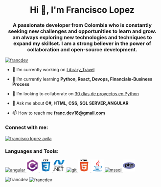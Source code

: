 

<h1 align="center">Hi 👋, I'm Francisco Lopez</h1>
<h3 align="center">A passionate developer from Colombia who is constantly seeking new challenges and opportunities to learn and grow. am always exploring new technologies and techniques to expand my skillset. I am a strong believer in the power of collaboration and open-source development.</h3>

<p align="left"> <a href="https://github.com/ryo-ma/github-profile-trophy"><img src="https://github-profile-trophy.vercel.app/?username=francdev" alt="francdev" /></a> </p>

- 🔭 I’m currently working on [Library_Travel](https://github.com/FrancDev/LibraryTravelProject2.git)

- 🌱 I’m currently learning **Python, React, Devops, Financials-Business Process**

- 👯 I’m looking to collaborate on [30 días de proyectos en Python](https://github.com/Trycatch-tv/30-dias-de-proyectos-en-python.git)

- 💬 Ask me about **C#, HTML, CSS, SQL SERVER,ANGULAR**

- 📫 How to reach me **franc.dev18@gmail.com**

<h3 align="left">Connect with me:</h3>
<p align="left">
<a href="https://linkedin.com/in/francisco lopez avila" target="blank"><img align="center" src="https://raw.githubusercontent.com/rahuldkjain/github-profile-readme-generator/master/src/images/icons/Social/linked-in-alt.svg" alt="francisco lopez avila" height="30" width="40" /></a>
</p>

<h3 align="left">Languages and Tools:</h3>
<p align="left"> <a href="https://angular.io" target="_blank" rel="noreferrer"> <img src="https://angular.io/assets/images/logos/angular/angular.svg" alt="angular" width="40" height="40"/> </a> <a href="https://www.w3schools.com/cs/" target="_blank" rel="noreferrer"> <img src="https://raw.githubusercontent.com/devicons/devicon/master/icons/csharp/csharp-original.svg" alt="csharp" width="40" height="40"/> </a> <a href="https://www.w3schools.com/css/" target="_blank" rel="noreferrer"> <img src="https://raw.githubusercontent.com/devicons/devicon/master/icons/css3/css3-original-wordmark.svg" alt="css3" width="40" height="40"/> </a> <a href="https://dotnet.microsoft.com/" target="_blank" rel="noreferrer"> <img src="https://raw.githubusercontent.com/devicons/devicon/master/icons/dot-net/dot-net-original-wordmark.svg" alt="dotnet" width="40" height="40"/> </a> <a href="https://git-scm.com/" target="_blank" rel="noreferrer"> <img src="https://www.vectorlogo.zone/logos/git-scm/git-scm-icon.svg" alt="git" width="40" height="40"/> </a> <a href="https://www.w3.org/html/" target="_blank" rel="noreferrer"> <img src="https://raw.githubusercontent.com/devicons/devicon/master/icons/html5/html5-original-wordmark.svg" alt="html5" width="40" height="40"/> </a> <a href="https://www.java.com" target="_blank" rel="noreferrer"> <img src="https://raw.githubusercontent.com/devicons/devicon/master/icons/java/java-original.svg" alt="java" width="40" height="40"/> </a> <a href="https://www.microsoft.com/en-us/sql-server" target="_blank" rel="noreferrer"> <img src="https://www.svgrepo.com/show/303229/microsoft-sql-server-logo.svg" alt="mssql" width="40" height="40"/> </a> <a href="https://www.php.net" target="_blank" rel="noreferrer"> <img src="https://raw.githubusercontent.com/devicons/devicon/master/icons/php/php-original.svg" alt="php" width="40" height="40"/> </a> </p>

<p><img align="left" src="https://github-readme-stats.vercel.app/api/top-langs?username=francdev&show_icons=true&locale=en&layout=compact" alt="francdev" /></p>

<p>&nbsp;<img align="center" src="https://github-readme-stats.vercel.app/api?username=francdev&show_icons=true&locale=en" alt="francdev" /></p>
